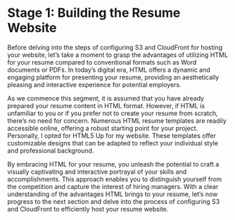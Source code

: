 # Stage 1: Building the Resume Website

Before delving into the steps of configuring S3 and CloudFront for hosting your website, let’s take a moment to grasp the advantages of utilizing HTML for your resume compared to conventional formats such as Word documents or PDFs. In today’s digital era, HTML offers a dynamic and engaging platform for presenting your resume, providing an aesthetically pleasing and interactive experience for potential employers.

As we commence this segment, it is assumed that you have already prepared your resume content in HTML format. However, if HTML is unfamiliar to you or if you prefer not to create your resume from scratch, there’s no need for concern. Numerous HTML resume templates are readily accessible online, offering a robust starting point for your project. Personally, I opted for HTML5 Up for my website. These templates offer customizable designs that can be adapted to reflect your individual style and professional background.

By embracing HTML for your resume, you unleash the potential to craft a visually captivating and interactive portrayal of your skills and accomplishments. This approach enables you to distinguish yourself from the competition and capture the interest of hiring managers. With a clear understanding of the advantages HTML brings to your resume, let’s now progress to the next section and delve into the process of configuring S3 and CloudFront to efficiently host your resume website.
